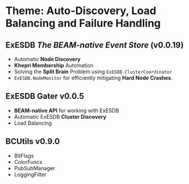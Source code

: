 # Theme: Auto-Discovery, Load Balancing and Failure Handling

## ExESDB _The BEAM-native Event Store_ (v0.0.19)

- Automatic **Node Discovery**
- **Khepri Membership** Automation
- Solving the **Split Brain** Problem using `ExESDB.ClusterCoordinator`
- `ExESDB.NodeMonitor` for efficiently mitigating **Hard Node Crashes**.

## ExESDB Gater v0.0.5

- **BEAM-native API** for working with ExESDB
- Automatic ExESDB **Cluster Discovery**
- Load Balancing

## BCUtils v0.9.0

- BitFlags
- ColorFuncs
- PubSubManager
- LoggingFilter

